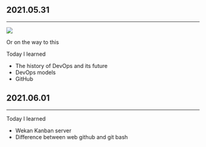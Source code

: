## 2021.05.31
***
![](http://a.radikal.ru/a35/2105/4e/74f0d6745ce1.jpg)

Or on the way to this

Today I learned
* The history of DevOps and its future
* DevOps models
* GitHub

## 2021.06.01
***
Today I learned
* Wekan Kanban server
* Difference between web github and git bash
